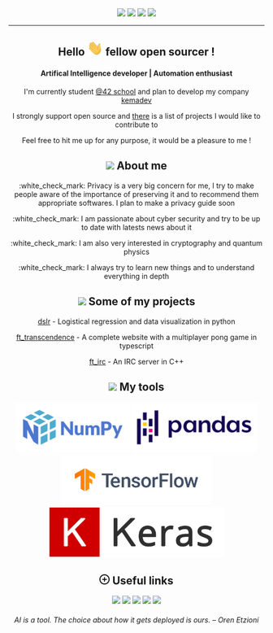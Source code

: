 <div align=center>
	<img src="https://img.shields.io/badge/Age-25-blue">
	<img src="https://img.shields.io/badge/Focus-AI%20%2F%20Automation%20%2F%20SysAdmin-brightgreen">
	<img src="https://img.shields.io/badge/Location-Lyon,%20France-brightgreen">
	<img src="https://img.shields.io/badge/Languages-French%20%2F%20English-brightgreen">
</div>

***

<h2 align=center>
	<p>Hello <img src="https://github.com/kema-dev/kema-dev/blob/main/assets/hi.gif?raw=true" height="30px"> fellow open sourcer !</p>
</h2>
<h4 align=center>
	Artifical Intelligence developer | Automation enthusiast
</h4>

<p align=center>I'm currently student <a href="https://42.fr/">@42 school</a> and plan to develop my company <a href="https://github.com/kemadev">kemadev</a></p>
<p align=center>I strongly support open source and <a href="https://github.com/kema-dev/awesome-projects">there</a> is a list of projects I would like to contribute to</p>
<p align=center>Feel free to hit me up for any purpose, it would be a pleasure to me !</p>

<h2 align=center>
<img src="https://media.giphy.com/media/iY8CRBdQXODJSCERIr/giphy.gif" height="30px"> About me
</h2>

<div align=center>
<p>:white_check_mark: Privacy is a very big concern for me, I try to make people aware of the importance of preserving it and to recommend them appropriate softwares. I plan to make a privacy guide soon<p>

<p>:white_check_mark: I am passionate about cyber security and try to be up to date with latests news about it</p>

<p>:white_check_mark: I am also very interested in cryptography and quantum physics</p>

<p>:white_check_mark: I always try to learn new things and to understand everything in depth</p>
</div>

<h2 align=center>
<img src="https://media.giphy.com/media/iY8CRBdQXODJSCERIr/giphy.gif" height="30px"> Some of my projects
</h2>

<div align=center>
<p><a align=center href="https://github.com/kema-dev/dslr">dslr</a> - Logistical regression and data visualization in python</p>
<p><a align=center href="https://github.com/kema-dev/ft_transcendence">ft_transcendence</a> - A complete website with a multiplayer pong game in typescript</p>
<p><a align=center href="https://github.com/kema-dev/ft_irc">ft_irc</a> - An IRC server in C++</p>
</div>

<h2 align=center>
<img src="https://media.giphy.com/media/iY8CRBdQXODJSCERIr/giphy.gif" height="30px"> My tools
</h2>

<p align=center>
<a href="https://numpy.org/"><img height="100vh" src="https://github.com/kema-dev/kema-dev/blob/main/assets/numpy_logo_2020.svg?raw=true" alt="numpy"></a>
<a href="https://pandas.pydata.org/"><img height="100vh" src="https://github.com/kema-dev/kema-dev/blob/main/assets/pandas_logo.png?raw=true" alt="pandas"></a>
<a href="https://www.tensorflow.org/"><img height="100vh" src="assets/TF_FullColor_Horizontal.svg"></a>
<a href="https://keras.io/"><img height="100vh" src="assets/keras_logo.png"></a>
</p>

<h2 align=center>
<img src="https://raw.githubusercontent.com/kema-dev/kema-dev/main/assets/more.webp" height="20px"> Useful links
</h2>

<p align=center>
<a href="mailto:contact@kemadev.fr" ><img src="https://img.shields.io/badge/mail-contact%40kemadev.fr-blue"></a>
<a href="https://kemadev.fr"><img src="https://img.shields.io/website?down_color=lightgrey&down_message=offline&up_color=blue&up_message=kemadev.fr&url=https%3A%2F%2Fkemadev.fr"></a>
<a href="https://kemadev.fr/wp-content/uploads/2022/05/jeremy_jourdan_resume_francais.pdf"><img src="https://img.shields.io/badge/resume-fran%C3%A7ais-blue"></a>
<a href="https://kemadev.fr/wp-content/uploads/2022/05/jeremy_jourdan_resume_english.pdf"><img src="https://img.shields.io/badge/resume-english-blue"></a>
<a href="https://www.linkedin.com/in/jeremy-jourdan-kemadev/"><img src="https://img.shields.io/badge/LinkedIn-J%C3%A9r%C3%A9my%20Jourdan-blue"></a>
</p>

<h6 align=center>
AI is a tool. The choice about how it gets deployed is ours. – Oren Etzioni
</h6>
